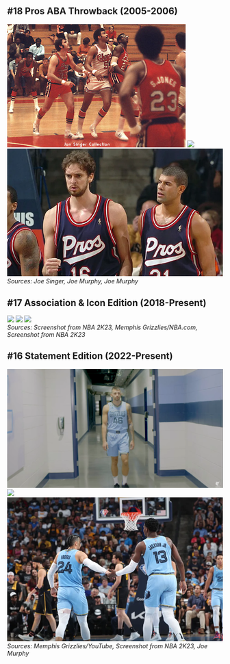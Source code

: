 ## #18 Pros ABA Throwback (2005-2006)
<div class="gallery-box">
  <div class="gallery">
    <img src="/images/JonesGovanJones.jpg">
    <img src="/images/StoudamireJones.png">
    <img src="/images/GasolBattier.webp">
  </div>
  <em>Sources: Joe Singer, Joe Murphy, Joe Murphy</em>
</div>

## #17 Association & Icon Edition (2018-Present)
<div class="gallery-box">
  <div class="gallery">
    <img src="/images/Morant.png">
    <img src="/images/GrizzliesIconAssociation.avif">
    <img src="/images/JacksonJr.png">
  </div>
  <em>Sources: Screenshot from NBA 2K23, Memphis Grizzlies/NBA.com, Screenshot from NBA 2K23</em>
</div>

## #16 Statement Edition (2022-Present)
<div class="gallery-box">
  <div class="gallery">
    <img src="/images/JittyUnveil.png">
    <img src="/images/Bane.png">
    <img src="/images/BrooksJacksonJr.webp">
  </div>
  <em>Sources: Memphis Grizzlies/YouTube, Screenshot from NBA 2K23, Joe Murphy</em>
</div>